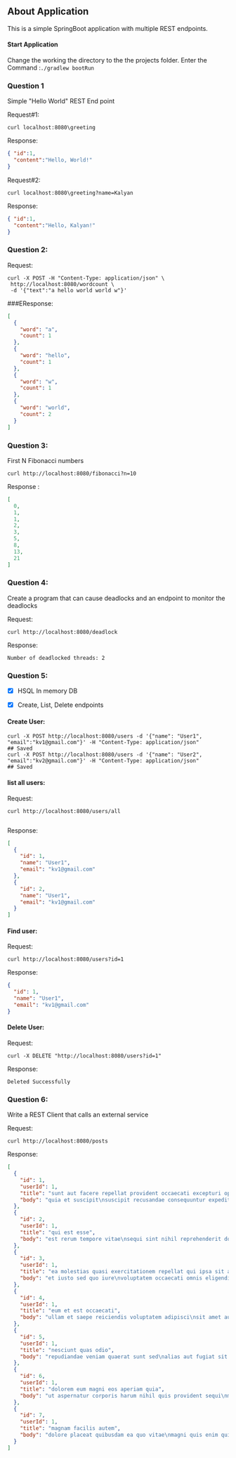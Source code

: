 ## About Application
This is a simple SpringBoot application with multiple REST endpoints.

#### Start Application
Change the working the directory to the the projects folder.
Enter the Command :`./gradlew bootRun`

### Question 1
Simple "Hello World" REST End point

Request#1:
```
curl localhost:8080\greeting
```

Response:
```json
{ "id":1,
  "content":"Hello, World!"
}
```

Request#2:
```
curl localhost:8080\greeting?name=Kalyan
```

Response:
```json
{ "id":1,
  "content":"Hello, Kalyan!"
}
```

### Question 2:

Request:
```
curl -X POST -H "Content-Type: application/json" \
 http://localhost:8080/wordcount \
 -d '{"text":"a hello world world w"}' 
```

###EResponse:
```json
[
  {
    "word": "a",
    "count": 1
  },
  {
    "word": "hello",
    "count": 1
  },
  {
    "word": "w",
    "count": 1
  },
  {
    "word": "world",
    "count": 2
  }
]
```

### Question 3:

First N Fibonacci numbers
 
```
curl http://localhost:8080/fibonacci?n=10
```

Response : 
```json
[
  0,
  1,
  1,
  2,
  3,
  5,
  8,
  13,
  21
]
```

### Question 4:

Create a program that can cause deadlocks and an endpoint to monitor the deadlocks

Request:
```
curl http://localhost:8080/deadlock

```
Response:
```
Number of deadlocked threads: 2
```



### Question 5:

-[x] HSQL In memory DB
-[x] Create, List, Delete endpoints
  

#### Create User:
 
```
curl -X POST http://localhost:8080/users -d '{"name": "User1", "email":"kv1@gmail.com"}' -H "Content-Type: application/json"
## Saved
curl -X POST http://localhost:8080/users -d '{"name": "User2", "email":"kv2@gmail.com"}' -H "Content-Type: application/json"
## Saved 
```

#### list all users:
 
Request: 
```
curl http://localhost:8080/users/all
 
```

Response:
```json
[
  {
    "id": 1,
    "name": "User1",
    "email": "kv1@gmail.com"
  },
  {
    "id": 2,
    "name": "User1",
    "email": "kv1@gmail.com"
  }
]
```

#### Find user:
 
Request: 
```
curl http://localhost:8080/users?id=1 
```

Response:
```json
{
  "id": 1,
  "name": "User1",
  "email": "kv1@gmail.com"
}
```

#### Delete User:

Request:
```
curl -X DELETE "http://localhost:8080/users?id=1"
```

Response:
```
Deleted Successfully
```


### Question 6:

Write a REST Client that calls an external service

Request:
```
curl http://localhost:8080/posts
```

Response:
```json
[
  {
    "id": 1,
    "userId": 1,
    "title": "sunt aut facere repellat provident occaecati excepturi optio reprehenderit",
    "body": "quia et suscipit\nsuscipit recusandae consequuntur expedita et cum\nreprehenderit molestiae ut ut quas totam\nnostrum rerum est autem sunt rem eveniet architecto"
  },
  {
    "id": 2,
    "userId": 1,
    "title": "qui est esse",
    "body": "est rerum tempore vitae\nsequi sint nihil reprehenderit dolor beatae ea dolores neque\nfugiat blanditiis voluptate porro vel nihil molestiae ut reiciendis\nqui aperiam non debitis possimus qui neque nisi nulla"
  },
  {
    "id": 3,
    "userId": 1,
    "title": "ea molestias quasi exercitationem repellat qui ipsa sit aut",
    "body": "et iusto sed quo iure\nvoluptatem occaecati omnis eligendi aut ad\nvoluptatem doloribus vel accusantium quis pariatur\nmolestiae porro eius odio et labore et velit aut"
  },
  {
    "id": 4,
    "userId": 1,
    "title": "eum et est occaecati",
    "body": "ullam et saepe reiciendis voluptatem adipisci\nsit amet autem assumenda provident rerum culpa\nquis hic commodi nesciunt rem tenetur doloremque ipsam iure\nquis sunt voluptatem rerum illo velit"
  },
  {
    "id": 5,
    "userId": 1,
    "title": "nesciunt quas odio",
    "body": "repudiandae veniam quaerat sunt sed\nalias aut fugiat sit autem sed est\nvoluptatem omnis possimus esse voluptatibus quis\nest aut tenetur dolor neque"
  },
  {
    "id": 6,
    "userId": 1,
    "title": "dolorem eum magni eos aperiam quia",
    "body": "ut aspernatur corporis harum nihil quis provident sequi\nmollitia nobis aliquid molestiae\nperspiciatis et ea nemo ab reprehenderit accusantium quas\nvoluptate dolores velit et doloremque molestiae"
  },
  {
    "id": 7,
    "userId": 1,
    "title": "magnam facilis autem",
    "body": "dolore placeat quibusdam ea quo vitae\nmagni quis enim qui quis quo nemo aut saepe\nquidem repellat excepturi ut quia\nsunt ut sequi eos ea sed quas"
  }
]
```

